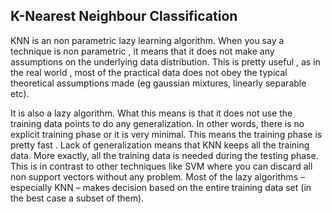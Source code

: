 ## K-Nearest Neighbour Classification
KNN is an non parametric lazy learning algorithm. When you say a technique is non parametric , it means that it does not make any assumptions on the underlying data distribution. This is pretty useful , as in the real world , most of the practical data does not obey the typical theoretical assumptions made (eg gaussian mixtures, linearly separable etc).

It is also a lazy algorithm. What this means is that it does not use the training data points to do any generalization. In other words, there is no explicit training phase or it is very minimal. This means the training phase is pretty fast . Lack of generalization means that KNN keeps all the training data. More exactly, all the training data is needed during the testing phase. This is in contrast to other techniques like SVM where you can discard all non support vectors without any problem.  Most of the lazy algorithms – especially KNN – makes decision based on the entire training data set (in the best case a subset of them).